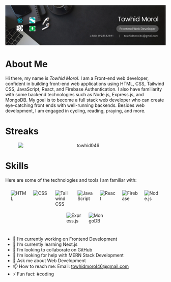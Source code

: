 <img src='./images/banner.png' alt="Banner" />

<h1>About Me</h1>
<p> 
    Hi there, my name is <em>Towhid Morol</em>. I am a Front-end web developer, confident in building front-end web applications using HTML, CSS, Tailwind CSS, JavaScript, React, and Firebase Authentication. I also have familiarity with some backend technologies such as Node.js, Express.js, and MongoDB. My goal is to become a full stack web developer who can create eye-catching front ends with well-running backends. Besides web development, I am engaged in cycling, reading, praying, and more.
</p>

<h1>Streaks</h1>
<figure style="text-align: center;">
 <img src="https://github-readme-streak-stats.herokuapp.com/?user=towhid046&&theme=tokyonight" alt="towhid046"
     style="display: block; margin: 0 auto;"
     />
</figure>

<h1>Skills</h1>
<p>Here are some of the technologies and tools I am familiar with:</p>
<p style="display: flex; flex-wrap: wrap; justify-content: center;">
    <img src="https://cdn-icons-png.flaticon.com/128/732/732212.png" alt="HTML" style="width: 50px; height: 50px; margin: 10px;">
    <img src="https://cdn-icons-png.flaticon.com/128/732/732190.png" alt="CSS" style="width: 50px; height: 50px; margin: 10px;">
    <img src="path/to/tailwind_logo.png" alt="Tailwind CSS" style="width: 50px; height: 50px; margin: 10px;">
    <img src="path/to/js_logo.png" alt="JavaScript" style="width: 50px; height: 50px; margin: 10px;">
    <img src="path/to/react_logo.png" alt="React" style="width: 50px; height: 50px; margin: 10px;">
    <img src="path/to/firebase_logo.png" alt="Firebase" style="width: 50px; height: 50px; margin: 10px;">
    <img src="path/to/nodejs_logo.png" alt="Node.js" style="width: 50px; height: 50px; margin: 10px;">
    <img src="path/to/express_logo.png" alt="Express.js" style="width: 50px; height: 50px; margin: 10px;">
    <img src="path/to/mongodb_logo.png" alt="MongoDB" style="width: 50px; height: 50px; margin: 10px;">
</p>

- 🔭 I’m currently working on Frontend Development
- 🌱 I’m currently learning Next.js
- 👯 I’m looking to collaborate on GitHub
- 🤔 I’m looking for help with MERN Stack Development
- 💬 Ask me about Web Development
- 📫 How to reach me: Email: towhidmorol46@gmail.com
- ⚡ Fun fact: #coding
